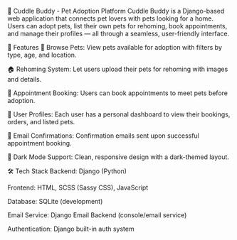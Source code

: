 🐾 Cuddle Buddy - Pet Adoption Platform
Cuddle Buddy is a Django-based web application that connects pet lovers with pets looking for a home. Users can adopt pets, list their own pets for rehoming, book appointments, and manage their profiles — all through a seamless, user-friendly interface.

🚀 Features
🐶 Browse Pets: View pets available for adoption with filters by type, age, and location.

🏠 Rehoming System: Let users upload their pets for rehoming with images and details.

📅 Appointment Booking: Users can book appointments to meet pets before adoption.

👤 User Profiles: Each user has a personal dashboard to view their bookings, orders, and listed pets.

📨 Email Confirmations: Confirmation emails sent upon successful appointment booking.

🌙 Dark Mode Support: Clean, responsive design with a dark-themed layout.

🛠 Tech Stack
Backend: Django (Python)

Frontend: HTML, SCSS (Sassy CSS), JavaScript

Database: SQLite (development)

Email Service: Django Email Backend (console/email service)

Authentication: Django built-in auth system

